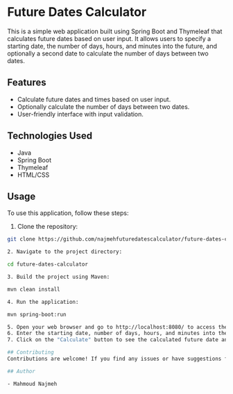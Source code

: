 # Future Dates Calculator

This is a simple web application built using Spring Boot and Thymeleaf that calculates future dates based on user input. It allows users to specify a starting date, the number of days, hours, and minutes into the future, and optionally a second date to calculate the number of days between two dates.

## Features

- Calculate future dates and times based on user input.
- Optionally calculate the number of days between two dates.
- User-friendly interface with input validation.

## Technologies Used

- Java
- Spring Boot
- Thymeleaf
- HTML/CSS

## Usage

To use this application, follow these steps:

1. Clone the repository:

  ```bash
  git clone https://github.com/najmehfuturedatescalculator/future-dates-calculator.git

2. Navigate to the project directory:

  cd future-dates-calculator

3. Build the project using Maven:

  mvn clean install

4. Run the application:

  mvn spring-boot:run

5. Open your web browser and go to http://localhost:8080/ to access the application.
6. Enter the starting date, number of days, hours, and minutes into the future, and optionally a second date.
7. Click on the "Calculate" button to see the calculated future date and time.

## Contributing
Contributions are welcome! If you find any issues or have suggestions for improvements, please open an issue or submit a pull request.

## Author

- Mahmoud Najmeh


